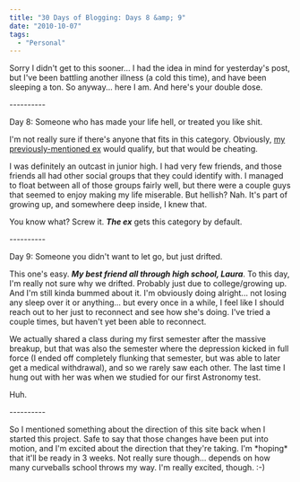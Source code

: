 ```yaml
---
title: "30 Days of Blogging: Days 8 &amp; 9"
date: "2010-10-07"
tags:
  - "Personal"
---
```


Sorry I didn't get to this sooner... I had the idea in mind for yesterday's post, but I've been battling another illness (a cold this time), and have been sleeping a ton. So anyway... here I am. And here's your double dose.

\----------

Day 8: Someone who has made your life hell, or treated you like shit.

I'm not really sure if there's anyone that fits in this category. Obviously, [my previously-mentioned ex](http://niclake13.wordpress.com/2010/10/01/30-days-of-blogging-day-4/) would qualify, but that would be cheating.

I was definitely an outcast in junior high. I had very few friends, and those friends all had other social groups that they could identify with. I managed to float between all of those groups fairly well, but there were a couple guys that seemed to enjoy making my life miserable. But hellish? Nah. It's part of growing up, and somewhere deep inside, I knew that.

You know what? Screw it. _**The ex**_ gets this category by default.

\----------

Day 9: Someone you didn't want to let go, but just drifted.

This one's easy. _**My best friend all through high school, Laura**_. To this day, I'm really not sure why we drifted. Probably just due to college/growing up. And I'm still kinda bummed about it. I'm obviously doing alright... not losing any sleep over it or anything... but every once in a while, I feel like I should reach out to her just to reconnect and see how she's doing. I've tried a couple times, but haven't yet been able to reconnect.

We actually shared a class during my first semester after the massive breakup, but that was also the semester where the depression kicked in full force (I ended off completely flunking that semester, but was able to later get a medical withdrawal), and so we rarely saw each other. The last time I hung out with her was when we studied for our first Astronomy test.

Huh.

\----------

So I mentioned something about the direction of this site back when I started this project. Safe to say that those changes have been put into motion, and I'm excited about the direction that they're taking. I'm \*hoping\* that it'll be ready in 3 weeks. Not really sure though... depends on how many curveballs school throws my way. I'm really excited, though. :-)
